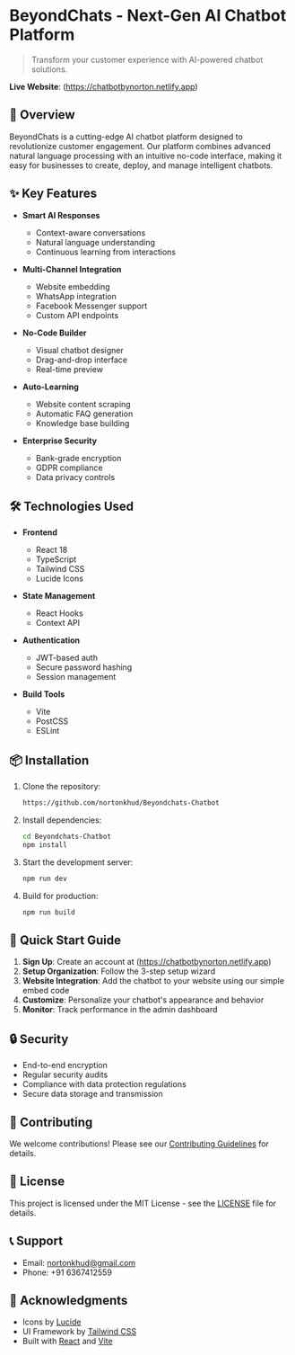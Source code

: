 # BeyondChats - Next-Gen AI Chatbot Platform
> Transform your customer experience with AI-powered chatbot solutions.

**Live Website**: (https://chatbotbynorton.netlify.app)

## 🚀 Overview

BeyondChats is a cutting-edge AI chatbot platform designed to revolutionize customer engagement. Our platform combines advanced natural language processing with an intuitive no-code interface, making it easy for businesses to create, deploy, and manage intelligent chatbots.

## ✨ Key Features

- **Smart AI Responses**
  - Context-aware conversations
  - Natural language understanding
  - Continuous learning from interactions

- **Multi-Channel Integration**
  - Website embedding
  - WhatsApp integration
  - Facebook Messenger support
  - Custom API endpoints

- **No-Code Builder**
  - Visual chatbot designer
  - Drag-and-drop interface
  - Real-time preview

- **Auto-Learning**
  - Website content scraping
  - Automatic FAQ generation
  - Knowledge base building

- **Enterprise Security**
  - Bank-grade encryption
  - GDPR compliance
  - Data privacy controls

## 🛠️ Technologies Used

- **Frontend**
  - React 18
  - TypeScript
  - Tailwind CSS
  - Lucide Icons

- **State Management**
  - React Hooks
  - Context API

- **Authentication**
  - JWT-based auth
  - Secure password hashing
  - Session management

- **Build Tools**
  - Vite
  - PostCSS
  - ESLint

## 📦 Installation

1. Clone the repository:
   ```bash
   https://github.com/nortonkhud/Beyondchats-Chatbot
   ```

2. Install dependencies:
   ```bash
   cd Beyondchats-Chatbot
   npm install
   ```

3. Start the development server:
   ```bash
   npm run dev
   ```

4. Build for production:
   ```bash
   npm run build
   ```

## 🚀 Quick Start Guide

1. **Sign Up**: Create an account at (https://chatbotbynorton.netlify.app)
2. **Setup Organization**: Follow the 3-step setup wizard
3. **Website Integration**: Add the chatbot to your website using our simple embed code
4. **Customize**: Personalize your chatbot's appearance and behavior
5. **Monitor**: Track performance in the admin dashboard

## 🔒 Security

- End-to-end encryption
- Regular security audits
- Compliance with data protection regulations
- Secure data storage and transmission

## 🤝 Contributing

We welcome contributions! Please see our [Contributing Guidelines](CONTRIBUTING.md) for details.

## 📄 License

This project is licensed under the MIT License - see the [LICENSE](LICENSE) file for details.


## 📞 Support

- Email: nortonkhud@gmail.com
- Phone: +91 6367412559

## 🙏 Acknowledgments

- Icons by [Lucide](https://lucide.dev)
- UI Framework by [Tailwind CSS](https://tailwindcss.com)
- Built with [React](https://reactjs.org) and [Vite](https://vitejs.dev)
